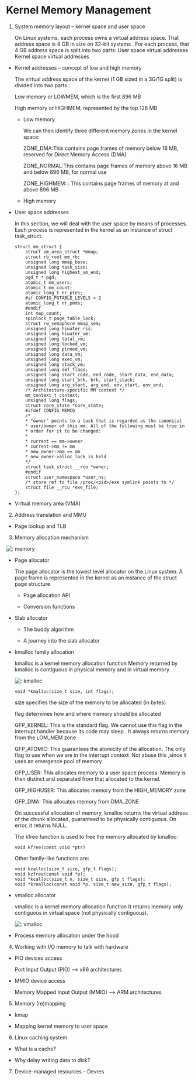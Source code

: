 <h1> Kernel Memory Management </h1>

1. System memory layout – kernel space and user space

    On Linux systems, each process owns a virtual address space. That address space is 4 GB in size on 32-bit systems . For each process, that 4 GB address space is split into two parts:
    User space virtual addresses
    Kernel space virtual addresses
- Kernel addresses – concept of low and high memory

    The virtual address space of the kernel (1 GB sized in a 3G/1G split) is divided into two parts : 

    Low memory or LOWMEM, which is the first 896 MB

    High memory or HIGHMEM, represented by the top 128 MB

    - Low memory

        We can then identify three different memory zones in the kernel space:

        ZONE_DMA:This contains page frames of memory below 16 MB, reserved for Direct Memory Access (DMA)

        ZONE_NORMAL:This contains page frames of memory above 16 MB and below 896 MB, for normal use

        ZONE_HIGHMEM: : This contains page frames of memory at and above 896 MB

    - High memory

- User space addresses

    In this section, we will deal with the user space by means of processes. Each process is
    represented in the kernel as an instance of struct task_struct.
    ```
    struct mm_struct {
        struct vm_area_struct *mmap;
        struct rb_root mm_rb;
        unsigned long mmap_base;
        unsigned long task_size;
        unsigned long highest_vm_end;
        pgd_t * pgd;
        atomic_t mm_users;
        atomic_t mm_count;
        atomic_long_t nr_ptes;
        #if CONFIG_PGTABLE_LEVELS > 2
        atomic_long_t nr_pmds;
        #endif
        int map_count;
        spinlock_t page_table_lock;
        struct rw_semaphore mmap_sem;
        unsigned long hiwater_rss;
        unsigned long hiwater_vm;
        unsigned long total_vm;
        unsigned long locked_vm;
        unsigned long pinned_vm;
        unsigned long data_vm;
        unsigned long exec_vm;
        unsigned long stack_vm;
        unsigned long def_flags;
        unsigned long start_code, end_code, start_data, end_data;
        unsigned long start_brk, brk, start_stack;
        unsigned long arg_start, arg_end, env_start, env_end;
        /* Architecture-specific MM context */
        mm_context_t context;
        unsigned long flags;
        struct core_state *core_state;
        #ifdef CONFIG_MEMCG
        /*
        * "owner" points to a task that is regarded as the canonical
        * user/owner of this mm. All of the following must be true in
        * order for it to be changed:
        *
        * current == mm->owner
        * current->mm != mm
        * new_owner->mm == mm
        * new_owner->alloc_lock is held
        */
        struct task_struct __rcu *owner;
        #endif
        struct user_namespace *user_ns;
        /* store ref to file /proc/<pid>/exe symlink points to */
        struct file __rcu *exe_file;
    };
    ```

- Virtual memory area (VMA)

2. Address translation and MMU

- Page lookup and TLB

3. Memory allocation mechanism

![: memory](../../Image/Memory.png)

- Page allocator

    The page allocator is the lowest level allocator on the Linux system.
    A page frame is represented in the kernel as an instance of the struct page structure
    
    - Page allocation API

    - Conversion functions

- Slab allocator

    - The buddy algorithm

    - A journey into the slab allocator

- kmalloc family allocation

    kmalloc is a kernel memory allocation function
    Memory returned by kmalloc is contiguous in physical memory and in virtual memory.

    ![: kmalloc](../../Image/kmalloc.png)
    ```
    void *kmalloc(size_t size, int flags);
    ```
    size specifies the size of the memory to be allocated (in bytes)

    flag determines how and where memory should be allocated

    GFP_KERNEL: This is the standard flag. We cannot use this flag in the interrupt handler because its code may sleep . It always returns memory from the LOM_MEM zone 

    GFP_ATOMIC: This guarantees the atomicity of the allocation. The only flag to use when we are in the interrupt context .Not abuse this ,since it uses an emergence pool of memory

    GFP_USER: This allocates memory to a user space process. Memory is then distinct and separated from that allocated to the kernel.

    GFP_HIGHUSER: This allocates memory from the HIGH_MEMORY zone

    GFP_DMA: This allocates memory from DMA_ZONE

    On successful allocation of memory, kmalloc returns the virtual address of the chunk
    allocated, guaranteed to be physically contiguous. On error, it returns NULL.

    The kfree function is used to free the memory allocated by kmalloc:
    ```
    void kfree(const void *ptr)
    ```
    Other family-like functions are:
    ```
    void kzalloc(size_t size, gfp_t flags);
    void kzfree(const void *p);
    void *kcalloc(size_t n, size_t size, gfp_t flags);
    void *krealloc(const void *p, size_t new_size, gfp_t flags);
    ```


- vmalloc allocator

    vmalloc is a kernel memory allocation function
    It returns memory only contiguous in virtual space (not physically contiguous).

    ![: vmalloc](../../Image/vmalloc.png)

- Process memory allocation under the hood

4. Working with I/O memory to talk with hardware

- PIO devices access

    Port Input Output (PIO) --> x86 architectures

- MMIO device access

    Memory Mapped Input Output (MMIO) -->  ARM architectures

5. Memory (re)mapping

- kmap

- Mapping kernel memory to user space

6. Linux caching system

- What is a cache?

- Why delay writing data to disk?

7. Device-managed resources – Devres